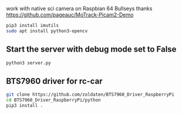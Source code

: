 
work with native sci camera on Raspbian 64 Bullseys
thanks https://github.com/pageauc/MoTrack-Picam2-Demo
```bash
pip3 install imutils
sudo apt install python3-opencv
```
## Start the server with debug mode set to False
```bash
python3 server.py
```

## BTS7960 driver for rc-car
```bash
git clone https://github.com/zoldaten/BTS7960_Driver_RaspberryPi
cd BTS7960_Driver_RaspberryPi/python
pip3 install .
```
